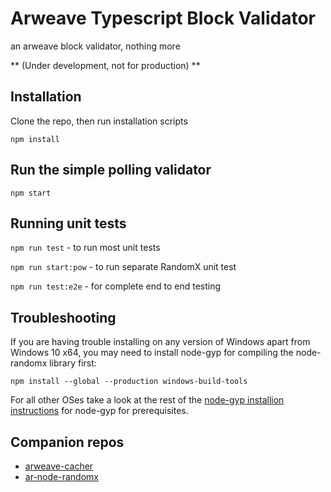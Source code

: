 # Arweave Typescript Block Validator
an arweave block validator, nothing more

** (Under development, not for production) **

## Installation

Clone the repo, then run installation scripts

```
npm install
```

## Run the simple polling validator

```
npm start
```

## Running unit tests 

`npm run test` - to run most unit tests

`npm run start:pow` - to run separate RandomX unit test

`npm run test:e2e` - for complete end to end testing


## Troubleshooting

If you are having trouble installing on any version of Windows apart from Windows 10 x64, you may need to install node-gyp for compiling the node-randomx library first:

```
npm install --global --production windows-build-tools
```
For all other OSes take a look at the rest of the [node-gyp installion instructions](https://github.com/nodejs/node-gyp#installation) for node-gyp for prerequisites.

## Companion repos

- [arweave-cacher](https://github.com/mcmonkeys1/arweave-cacher)
- [ar-node-randomx](https://github.com/mcmonkeys1/node-randomx)
